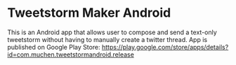 # Tweetstorm Maker Android
This is an Android app that allows user to compose and send a text-only tweetstorm without having to manually create a twitter thread.
App is published on Google Play Store: https://play.google.com/store/apps/details?id=com.muchen.tweetstormandroid.release
